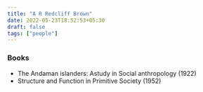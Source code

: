 ```yaml
---
title: "A R Redcliff Brown"
date: 2022-05-23T18:52:53+05:30
draft: false
tags: ["people"]
---
```


### Books

- The Andaman islanders: Astudy in Social anthropology (1922)
- Structure and Function in Primitive Society (1952)
